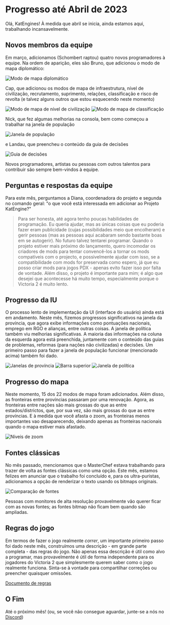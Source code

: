 # Progresso até Abril de 2023

Olá, KatEngines! À medida que abril se inicia, ainda estamos aqui, trabalhando incansavelmente.

## Novos membros da equipe

Em março, adicionamos (Schombert raptou) quatro novos programadores à equipe. Na ordem de aparição, eles são Bruno, que adicionou o modo de mapa diplomático:

![Modo de mapa diplomático](./images/Diplomatic_Map_Mode.png)

Cap, que adicionou os modos de mapa de infraestrutura, nível de civilização, recrutamento, suprimento, relações, classificação e risco de revolta (e talvez alguns outros que estou esquecendo neste momento)

![Modo de mapa de nível de civilização](./images/Civilization_Level_Map_Mode.png)
![Modo de mapa de classificação](./images/Rank_Map_Mode.png)

Nick, que fez algumas melhorias na consola, bem como começou a trabalhar na janela de população

![Janela de população](./images/Population_Window_Start.png)

e Landau, que preencheu o conteúdo da guia de decisões

![Guia de decisões](./images/Populated_Decision_Tab_Landau.png)

Novos programadores, artistas ou pessoas com outros talentos para contribuir são sempre bem-vindos à equipe.

## Perguntas e respostas da equipe

Para este mês, perguntamos a Diana, coordenadora do projeto e segunda no comando geral: "o que você está interessada em adicionar ao Projeto KatEngine?"

> Para ser honesta, até agora tenho poucas habilidades de programação. Eu queria ajudar, mas as únicas coisas que eu poderia fazer eram publicidade (cujas possibilidades meio que encolheram) e gerir pessoas (mas as pessoas aqui acabaram sendo bastante boas em se autogerir). No futuro talvez tentarei programar. Quando o projeto estiver mais próximo do lançamento, quero incomodar os criadores de mods para tentar convencê-los a tornar os mods compatíveis com o projecto, e possivelmente ajudar com isso, se a compatibilidade com mods for preservada como espero, já que eu posso criar mods para jogos PDX - apenas evito fazer isso por falta de vontade. Além disso, o projeto é importante para mim; é algo que desejei que acontecesse há muito tempo, especialmente porque o Victoria 2 é muito lento.

## Progresso da IU

O processo lento de implementação da UI (interface do usuário) ainda está em andamento. Neste mês, fizemos progressos significativos na janela da província, que agora exibe informações como pontuações nacionais, emprego em RGO e alianças, entre outras coisas. A janela de política também viu melhorias significativas. A maioria das informações na coluna da esquerda agora está preenchida, juntamente com o conteúdo das guias de problemas, reformas (para nações não civilizadas) e decisões. Um primeiro passo para fazer a janela de população funcionar (mencionado acima) também foi dado.

![Janelas de província](./images/Province_and_Focus_Windows.png)
![Barra superior](./images/Top_Bar.png)
![Janela de política](./images/Political_Reforms_Window.png)

## Progresso do mapa

Neste momento, 15 dos 22 modos de mapa foram adicionados. Além disso, as fronteiras entre províncias passaram por uma renovação. Agora, as fronteiras entre nações são mais grossas do que as entre estados/districtos, que, por sua vez, são mais grossas do que as entre províncias. E à medida que você afasta o zoom, as fronteiras menos importantes vao desaparecendo, deixando apenas as fronteiras nacionais quando o mapa estiver mais afastado.

![Níveis de zoom](./images/Zoom_Levels.png)

## Fontes clássicas

No mês passado, mencionamos que o MasterChef estava trabalhando para trazer de volta as fontes clássicas como uma opção. Este mês, estamos felizes em anunciar que o trabalho foi concluído e, para os ultra-puristas, adicionamos a opção de renderizar o texto usando os bitmaps originais.

![Comparação de fontes](./images/Fonts_detail.png)

Pessoas com monitores de alta resolução provavelmente vão querer ficar com as novas fontes; as fontes bitmap não ficam bem quando são ampliadas.

## Regras do jogo

Em termos de fazer o jogo realmente *correr*, um importante primeiro passo foi dado neste mês, construímos uma descrição - em grande parte completa - das regras do jogo. Não apenas essa descrição é útil como alvo a programar, mas provavelmente é útil de forma independente para os jogadores do Victoria 2 que simplesmente querem saber como o jogo realmente funciona. Sinta-se à vontade para compartilhar correções ou preencher quaisquer omissões.

[Documento de regras](https://github.com/Nivaturimika/Katerina-Engine/blob/main/docs/rules.md)

## O Fim

Até o próximo mês! (ou, se você não consegue aguardar, junte-se a nós no [Discord](https://discord.gg/QUJExr4mRn))